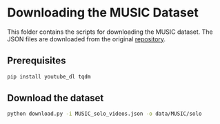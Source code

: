 # Downloading the MUSIC Dataset

This folder contains the scripts for downloading the MUSIC dataset. The JSON files are downloaded from the original [repository](https://github.com/roudimit/MUSIC_dataset).

## Prerequisites

```sh
pip install youtube_dl tqdm
```

## Download the dataset

```sh
python download.py -i MUSIC_solo_videos.json -o data/MUSIC/solo
```
